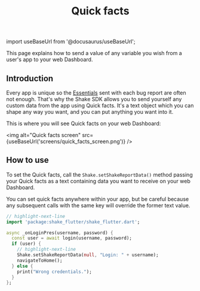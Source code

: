 ﻿---
id: quick-facts
title: Quick facts
---
import useBaseUrl from '@docusaurus/useBaseUrl';

This page explains how to send a value of any variable you wish from a user's app to your web Dashboard.

## Introduction
Every app is unique so the [Essentials](/flutter/essentials.md) sent with each bug report are often not enough.
That's why the Shake SDK allows you to send yourself any custom data from the app using Quick facts.
It's a text object which you can shape any way you want, and you can put anything you want into it.

This is where you will see Quick facts on your web Dashboard:

<img
  alt="Quick facts screen"
  src={useBaseUrl('screens/quick_facts_screen.png')}
/>


## How to use
To set the Quick facts, call the `Shake.setShakeReportData()` method passing your Quick facts as a text
containing data you want to receive on your web Dashboard.

You can set quick facts anywhere within your app, but be careful because any
subsequent calls with the same key will override the former text value.

```dart title="lib/main.dart"
// highlight-next-line
import 'package:shake_flutter/shake_flutter.dart';

async _onLoginPres(username, password) {
  const user = await login(username, password);
  if (user) {
    // highlight-next-line
    Shake.setShakeReportData(null, "Login: " + username);
    navigateToHome();
  } else {
    print("Wrong credentials.");
  }
};
```
